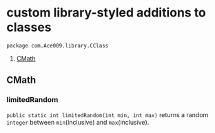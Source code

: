 # custom library-styled additions to classes
`package com.Ace009.library.CClass`

1. [CMath](https://github.com/Zapdos333/Java-Playground/tree/main/com/Ace009/library/CClass#cmath)


## CMath

### limitedRandom

`public static int limitedRandom(int min, int max)` returns a random `integer` between `min`(inclusive) and `max`(inclusive).

